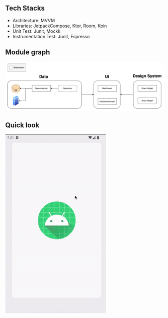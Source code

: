 Tech Stacks
-----
- Architecture: MVVM
- Libraries: JetpackCompose, Ktor, Room, Koin
- Unit Test: Junit, Mockk
- Instrumentation Test: Junit, Espresso

Module graph
-----
![compose](/images/module-graph.png)

Quick look
-----
![compose](/images/demo.gif)